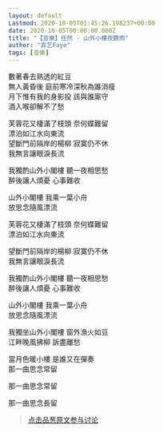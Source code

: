 ```yaml
---
layout: default
Lastmod: 2020-10-05T01:45:26.198237+00:00
date: 2020-10-05T00:00:00.000Z
title: "【音樂】任然 - 山外小樓夜聽雨"
author: "霏艺Faye"
tags: [音樂]
---
```


數著春去熟透的紅豆  
無人黃昏後 庭前寒冷深秋為誰消瘦  
月下惟有我的身影投 該與誰廝守  
酒入喉卻解不了愁  
  
芙蓉花又棲滿了枝頭 奈何蝶難留  
漂泊如江水向東流  
望斷門前隔岸的楊柳 寂寞仍不休  
我無言讓眼淚長流  
  
我獨酌山外小閣樓 聽一夜相思愁  
醉後讓人煩憂 心事難收  
  
山外小閣樓 我乘一葉小舟  
放思念隨風漂流  
  
芙蓉花又棲滿了枝頭 奈何蝶難留  
漂泊如江水向東流  
  
望斷門前隔岸的楊柳 寂寞仍不休  
我無言讓眼淚長流  
  
我獨酌山外小閣樓 聽一夜相思愁  
醉後讓人煩憂 心事難收  
  
山外小閣樓 我乘一葉小舟  
放思念隨風漂流  
  
我獨坐山外小閣樓 窗外漁火如豆  
江畔晚風拂柳 訴盡離愁  
  
當月色暖小樓 是誰又在彈奏  
那一曲思念常留  
  
那一曲思念常留  
  
  
那一曲思念長留





> [点击品葱原文参与讨论](https://pincong.rocks/video/3130)

